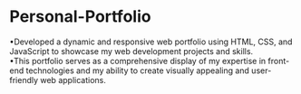 # Personal-Portfolio
•Developed a dynamic and responsive web portfolio using HTML, CSS, and JavaScript to  showcase my web development projects and skills.
<br>
•This portfolio serves as a comprehensive display of my expertise in front-end technologies and my ability to create visually appealing and user-friendly web applications.
 
